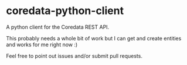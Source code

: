 coredata-python-client
======================

A python client for the Coredata REST API.

This probably needs a whole bit of work but I can get and create entities and
works for me right now :)

Feel free to point out issues and/or submit pull requests.

